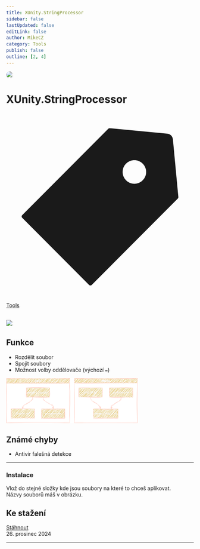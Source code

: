 ```yaml
---
title: XUnity.StringProcessor
sidebar: false
lastUpdated: false
editLink: false
author: MikeCZ
category: Tools
publish: false
outline: [2, 4]
---
```

<div style="border-radius: 16px; overflow: hidden; margin-bottom: 16px;">
  <img src="https://as2.ftcdn.net/v2/jpg/03/67/89/85/1000_F_367898595_6pz7ALMD0fSZZGlF2sEvblrxV03Hue7r.jpg">
</div>

# XUnity.StringProcessor
<span class="page-tag-info" aria-label="Tag🏷" data-balloon-pos="up">
<svg xmlns="http://www.w3.org/2000/svg" class="icon tag-icon" viewBox="0 0 1024 1024" fill="currentColor" aria-label="tag icon" name="tag"><path d="M939.902 458.563L910.17 144.567c-1.507-16.272-14.465-29.13-30.737-30.737L565.438 84.098h-.402c-3.215 0-5.726 1.005-7.634 2.913l-470.39 470.39a10.004 10.004 0 000 14.164l365.423 365.424c1.909 1.908 4.42 2.913 7.132 2.913s5.223-1.005 7.132-2.913l470.39-470.39c2.01-2.11 3.014-5.023 2.813-8.036zm-240.067-72.121c-35.458 0-64.286-28.828-64.286-64.286s28.828-64.285 64.286-64.285 64.286 28.828 64.286 64.285-28.829 64.286-64.286 64.286z"></path></svg>
<div style="max-width: 600px" class="tag-custom page-tag-item">
<a href="" class="blue">
<el-tag type="warning" effect="light">Tools</el-tag>
</a></div></span> 
<br>

![](https://img.shields.io/badge/verze-1.5-grey?style=for-the-badge) 

<!-- lorem impum lorem impum lorem impum lorem impum -->

## Funkce
- Rozdělit soubor
- Spojit soubory
- Možnost volby oddělovače (výchozí `=`)

<img src="../public/Diagram.svg"  width="70%" height="50%"> <br />

## Známé chyby
- Antivir falešná detekce
<hr>

### Instalace
Vlož do stejné složky kde jsou soubory na které to chceš aplikovat. <br>
Názvy souborů máš v obrázku.

## Ke stažení
<a href="https://www.dropbox.com/scl/fi/q651afrnmbu3fmlpw3m7q/Xunity.StringProcessor.exe?rlkey=hlc4kg5yhxpnr7gngnb3evhui&st=pco5w6yz&dl=1" target="_self">Stáhnout</a> <br>
26. prosinec 2024

<hr>
